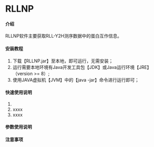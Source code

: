 # RLLNP

#### 介绍

RLLNP软件主要获取RLL-Y2H测序数据中的蛋白互作信息。


#### 安装教程

1. 下载【RLLNP.jar】至本地，即可运行，无需安装；
2. 运行需要本地环境有Java开发工具包【JDK】或Java运行环境【JRE】（version >= 8）;
3. 使用JAVA虚拟机【JVM】中的【java -jar】命令进行运行即可；


#### 快速使用说明

1.  
2.  xxxx
3.  xxxx

#### 参数使用说明


#### 注意事项





